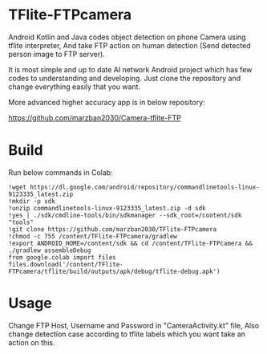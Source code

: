 # TFlite-FTPcamera
Android Kotlin and Java codes object detection on phone Camera using tflite interpreter, And take FTP action on human detection (Send detected person image to FTP server).

It is most simple and up to date AI network Android project which has few codes to understanding and developing. Just clone the repository and change everything easily that you want.

More advanced higher accuracy app is in below repository:

https://github.com/marzban2030/Camera-tflite-FTP

# Build

Run below commands in Colab:
```
!wget https://dl.google.com/android/repository/commandlinetools-linux-9123335_latest.zip
!mkdir -p sdk
!unzip commandlinetools-linux-9123335_latest.zip -d sdk
!yes | ./sdk/cmdline-tools/bin/sdkmanager --sdk_root=/content/sdk "tools"
!git clone https://github.com/marzban2030/TFlite-FTPcamera
!chmod -c 755 /content/TFlite-FTPcamera/gradlew
!export ANDROID_HOME=/content/sdk && cd /content/TFlite-FTPcamera && ./gradlew assembleDebug
from google.colab import files
files.download('/content/TFlite-FTPcamera/tflite/build/outputs/apk/debug/tflite-debug.apk')
```

# Usage

Change FTP Host, Username and Password in "CameraActivity.kt" file, Also change detection case according to tflite labels which you want take an action on this.
